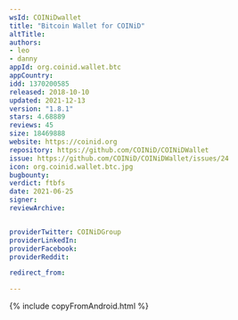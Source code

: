 ```yaml
---
wsId: COINiDwallet
title: "Bitcoin Wallet for COINiD"
altTitle: 
authors:
- leo
- danny
appId: org.coinid.wallet.btc
appCountry: 
idd: 1370200585
released: 2018-10-10
updated: 2021-12-13
version: "1.8.1"
stars: 4.68889
reviews: 45
size: 18469888
website: https://coinid.org
repository: https://github.com/COINiD/COINiDWallet
issue: https://github.com/COINiD/COINiDWallet/issues/24
icon: org.coinid.wallet.btc.jpg
bugbounty: 
verdict: ftbfs
date: 2021-06-25
signer: 
reviewArchive:


providerTwitter: COINiDGroup
providerLinkedIn: 
providerFacebook: 
providerReddit: 

redirect_from:

---
```


{% include copyFromAndroid.html %}
